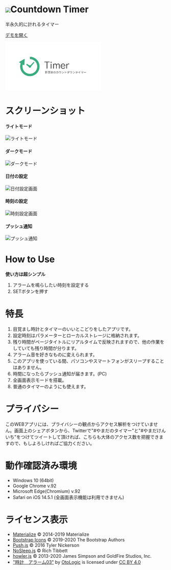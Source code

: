 # <img src="./favicon/favicon.ico" width="30px">Countdown Timer
半永久的に計れるタイマー  

[デモを開く](https://r-40021.github.io/countdown-timer/?date=2023/01/01&time=00:00&title=2023)

<img src="./favicon/OGP.png" width="300px">

# スクリーンショット
#### ライトモード
![ライトモード](https://user-images.githubusercontent.com/75155258/148018064-1337abf8-5f36-4698-9c2d-a26f9a9a82f2.png)

#### ダークモード
![ダークモード](https://user-images.githubusercontent.com/75155258/148018067-959f6cae-d18d-48b0-a7d1-240987ea1d68.png)

#### 日付の設定
<img src="https://user-images.githubusercontent.com/75155258/127759896-430e7e00-c02b-4a0b-a57f-6821a8fa836e.png" width ="400px" alt="日付設定画面">

#### 時刻の設定
<img src="https://user-images.githubusercontent.com/75155258/126022544-25253941-b71a-4525-9efc-2ababbbe27b0.png" width ="400px" alt="時刻設定画面">

#### プッシュ通知
<img src="https://user-images.githubusercontent.com/75155258/148018460-3722ee5f-7f51-4c58-8c38-252a41179cf4.png" width ="400px" alt="プッシュ通知">

# How to Use
**使い方は超シンプル**
1. アラームを鳴らしたい時刻を設定する
1. SETボタンを押す  
# 特長
1. 目覚まし時計とタイマーのいいとこどりをしたアプリです。
1. 設定時刻はパラメーターとローカルストレージに格納されます。
1. 残り時間がページタイトルにリアルタイムで反映されますので、他の作業をしていても残り時間が分ります。
1. アラーム音を好きなものに変えられます。
2. このアプリを使っている間、パソコンやスマートフォンがスリープすることはありません。
3. 時間になったらプッシュ通知が届きます。(PC)
4. 全画面表示モードを搭載。
5. 普通のタイマーのようにも使えます。
# プライバシー
このWEBアプリには、プライバシーの観点からアクセス解析をつけていません。画面上のシェアボタンから、Twitterで"#やまだのタイマー"と"#やまだけんいち"をつけてツイートして頂ければ、こちらも大体のアクセス数を把握できますので、もしよろしければご協力ください。
# 動作確認済み環境
- Windows 10 (64bit)
- Google Chrome v.92
- Microsoft Edge(Chromium) v.92
- Safari on iOS 14.5.1 (全画面表示機能は利用できません)
# ライセンス表示
- [Materialize](https://github.com/materializecss/materialize/blob/v1-dev/LICENSE) &copy; 2014-2019 Materialize
- [Bootstrap Icons](https://github.com/twbs/icons/blob/main/LICENSE.md) &copy; 2019-2020 The Bootstrap Authors
- [Push.js](https://github.com/Nickersoft/push.js/blob/master/LICENSE.md) &copy; 2016 Tyler Nickerson
- [NoSleep.js](https://github.com/richtr/NoSleep.js/blob/master/LICENSE) &copy; Rich Tibbett
- [howler.js](https://github.com/goldfire/howler.js/blob/master/LICENSE.md) &copy; 2013-2020 James Simpson and GoldFire Studios, Inc.
- ["時計　アラーム03"](https://otologic.jp/free/se/clock01.html) by [OtoLogic](https://otologic.jp/) is licensed under [CC BY 4.0](https://creativecommons.org/licenses/by/4.0/legalcode)

